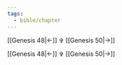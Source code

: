 ```yaml
---
tags:
  - bible/chapter
---
```

[[Genesis 48|<-]] ✞ [[Genesis 50|->]]

[[Genesis 48|<-]] ✞ [[Genesis 50|->]]
